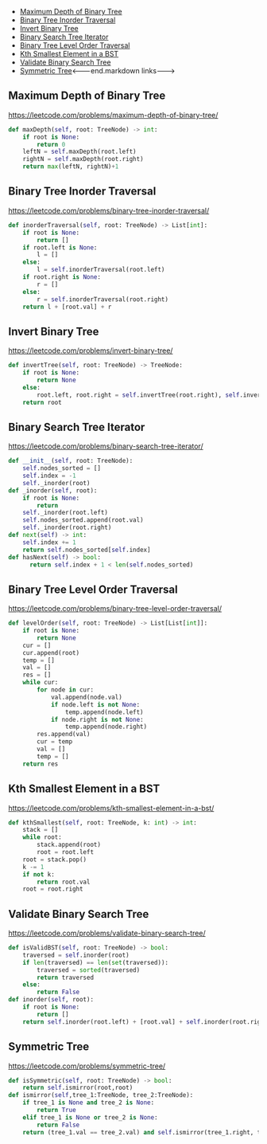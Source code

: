 
+ [Maximum Depth of Binary Tree](#maximum-depth-of-binary-tree)
+ [Binary Tree Inorder Traversal](#binary-tree-inorder-traversal)
+ [Invert Binary Tree](#invert-binary-tree)
+ [Binary Search Tree Iterator](#binary-search-tree-iterator)
+ [Binary Tree Level Order Traversal](#binary-tree-level-order-traversal)
+ [Kth Smallest Element in a BST](#kth-smallest-element-in-a-bst)
+ [Validate Binary Search Tree](#validate-binary-search-tree)
+ [Symmetric Tree](#symmetric-tree)<---end.markdown links--->

## Maximum Depth of Binary Tree

https://leetcode.com/problems/maximum-depth-of-binary-tree/

``` python
def maxDepth(self, root: TreeNode) -> int:
    if root is None:
        return 0
    leftN = self.maxDepth(root.left)
    rightN = self.maxDepth(root.right)
    return max(leftN, rightN)+1
```

## Binary Tree Inorder Traversal

https://leetcode.com/problems/binary-tree-inorder-traversal/

``` python
def inorderTraversal(self, root: TreeNode) -> List[int]:
    if root is None:
        return []
    if root.left is None:
        l = []
    else:
        l = self.inorderTraversal(root.left)
    if root.right is None:
        r = []
    else:
        r = self.inorderTraversal(root.right)
    return l + [root.val] + r
```

## Invert Binary Tree

https://leetcode.com/problems/invert-binary-tree/

``` python
def invertTree(self, root: TreeNode) -> TreeNode:
    if root is None:
        return None
    else:
        root.left, root.right = self.invertTree(root.right), self.invertTree(root.left)
    return root
```

## Binary Search Tree Iterator

https://leetcode.com/problems/binary-search-tree-iterator/

``` python
def __init__(self, root: TreeNode):
    self.nodes_sorted = []
    self.index = -1
    self._inorder(root)
def _inorder(self, root):
    if root is None:
        return
    self._inorder(root.left)
    self.nodes_sorted.append(root.val)
    self._inorder(root.right)
def next(self) -> int:
    self.index += 1
    return self.nodes_sorted[self.index]
def hasNext(self) -> bool:
      return self.index + 1 < len(self.nodes_sorted)

```

## Binary Tree Level Order Traversal

https://leetcode.com/problems/binary-tree-level-order-traversal/

``` python
def levelOrder(self, root: TreeNode) -> List[List[int]]:
    if root is None:
        return None
    cur = []
    cur.append(root)
    temp = []
    val = []
    res = []
    while cur:
        for node in cur:
            val.append(node.val)
            if node.left is not None:
                temp.append(node.left)
            if node.right is not None:
                temp.append(node.right)
        res.append(val)
        cur = temp
        val = []
        temp = []
    return res
```

## Kth Smallest Element in a BST

https://leetcode.com/problems/kth-smallest-element-in-a-bst/

``` python
def kthSmallest(self, root: TreeNode, k: int) -> int:
    stack = []
    while root:
        stack.append(root)
        root = root.left
    root = stack.pop()
    k -= 1
    if not k:
        return root.val
    root = root.right
```

## Validate Binary Search Tree

https://leetcode.com/problems/validate-binary-search-tree/

``` python
def isValidBST(self, root: TreeNode) -> bool:
    traversed = self.inorder(root)
    if len(traversed) == len(set(traversed)):
        traversed = sorted(traversed)
        return traversed
    else:
        return False
def inorder(self, root):
    if root is None:
        return []
    return self.inorder(root.left) + [root.val] + self.inorder(root.right)

```

## Symmetric Tree

https://leetcode.com/problems/symmetric-tree/

``` python
def isSymmetric(self, root: TreeNode) -> bool:
    return self.ismirror(root,root)
def ismirror(self,tree_1:TreeNode, tree_2:TreeNode):
    if tree_1 is None and tree_2 is None:
        return True
    elif tree_1 is None or tree_2 is None:
        return False
    return (tree_1.val == tree_2.val) and self.ismirror(tree_1.right, tree_2.left) and self.ismirror(tree_1.left, tree_2.right)

```
